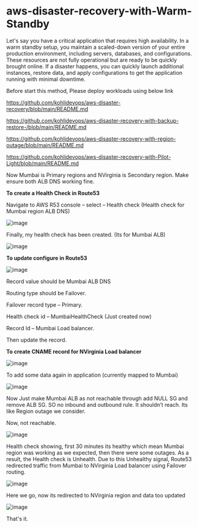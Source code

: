 # aws-disaster-recovery-with-Warm-Standby

 Let's say you have a critical application that requires high availability. In a warm standby setup, you maintain a scaled-down version of your entire production environment, including servers, databases, and configurations. These resources are not fully operational but are ready to be quickly brought online. If a disaster happens, you can quickly launch additional instances, restore data, and apply configurations to get the application running with minimal downtime.

 Before start this method, Please deploy workloads using below link

https://github.com/kohlidevops/aws-disaster-recovery/blob/main/README.md

https://github.com/kohlidevops/aws-disaster-recovery-with-backup-restore-/blob/main/README.md

https://github.com/kohlidevops/aws-disaster-recovery-with-region-outage/blob/main/README.md

https://github.com/kohlidevops/aws-disaster-recovery-with-Pilot-Light/blob/main/README.md

Now Mumbai is Primary regions and NVirginia is Secondary region. Make ensure both ALB DNS working fine.

**To create a Health Check in Route53**

Navigate to AWS R53 console – select – Health check (Health check for Mumbai region ALB DNS)

![image](https://github.com/kohlidevops/aws-disaster-recovery-with-Warm-Standby/assets/100069489/e83f2b43-870e-46c5-9312-09c4c0cd51c1)

Finally, my health check has been created. (Its for Mumbai ALB)

![image](https://github.com/kohlidevops/aws-disaster-recovery-with-Warm-Standby/assets/100069489/78015f19-835d-497b-bcad-26bc2956090c)

**To update configure in Route53**

![image](https://github.com/kohlidevops/aws-disaster-recovery-with-Warm-Standby/assets/100069489/550af208-5fbb-41da-80f3-37c33b805328)

Record value should be Mumbai ALB DNS

Routing type should be Failover.

Failover record type – Primary.

Health check id – MumbaiHealthCheck (Just created now)

Record Id – Mumbai Load balancer.

Then update the record.

**To create CNAME record for NVirginia Load balancer**

![image](https://github.com/kohlidevops/aws-disaster-recovery-with-Warm-Standby/assets/100069489/5f69ba03-a110-4427-93b9-ffac34ba11fc)

To add some data again in application (currently mapped to Mumbai)

![image](https://github.com/kohlidevops/aws-disaster-recovery-with-Warm-Standby/assets/100069489/448044c7-1440-4210-8da1-1f413f385059)

Now Just make Mumbai ALB as not reachable through add NULL SG and remove ALB SG. SO no inbound and outbound rule. It shouldn’t reach. Its like Region outage we consider.

Now, not reachable.

![image](https://github.com/kohlidevops/aws-disaster-recovery-with-Warm-Standby/assets/100069489/dd800f5d-1e1e-4bf6-b98a-c9d500e19651)

Health check showing, first 30 minutes its healthy which mean Mumbai region was working as we expected, then there were some outages. As a result, the Health check is Unhealth. Due to this Unhealthy signal, Route53 redirected traffic from Mumbai to NVirginia Load balancer using Failover routing.

![image](https://github.com/kohlidevops/aws-disaster-recovery-with-Warm-Standby/assets/100069489/11e0741f-f027-4c0b-8924-c9d41af1b5c8)

Here we go, now its redirected to NVirginia region and data too updated

![image](https://github.com/kohlidevops/aws-disaster-recovery-with-Warm-Standby/assets/100069489/02f24a94-9e15-4187-a2aa-750e3272cd26)

That's it.







